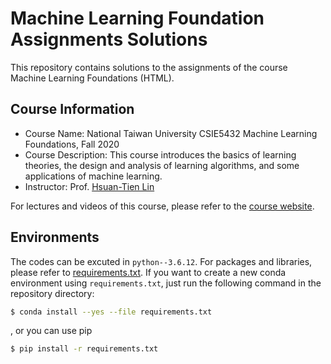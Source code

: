 # Machine Learning Foundation Assignments Solutions
This repository contains solutions to the assignments of the course Machine Learning Foundations (HTML).
## Course Information
* Course Name: National Taiwan University CSIE5432 Machine Learning Foundations, Fall 2020
* Course Description: This course introduces the basics of learning theories, the design and analysis of learning algorithms, and some applications of machine learning.
* Instructor: Prof. [Hsuan-Tien Lin](https://www.csie.ntu.edu.tw/~htlin/)

For lectures and videos of this course, please refer to the [course website](https://www.csie.ntu.edu.tw/~htlin/course/ml20fall/).
## Environments
The codes can be excuted in `python--3.6.12`. For packages and libraries, please refer to [requirements.txt](./requirements.txt). If you want to create a new conda environment using `requirements.txt`, just run the following command in the repository directory:
```bash
$ conda install --yes --file requirements.txt
```
, or you can use pip
```bash
$ pip install -r requirements.txt
```
